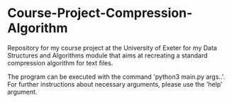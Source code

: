 # Course-Project-Compression-Algorithm
Repository for my course project at the University of Exeter for my Data Structures and Algorithms module that aims at recreating a standard compression algorithm for  text files.

The program can be executed with the command 'python3 main.py args..'. For further instructions about necessary arguments, please use the 'help' argument.
